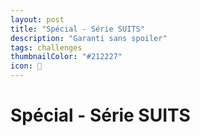 ```yaml
---
layout: post
title: "Spécial - Série SUITS"
description: "Garanti sans spoiler"
tags: challenges
thumbnailColor: "#212227"
icon: 🥑
---
```


# Spécial - Série SUITS